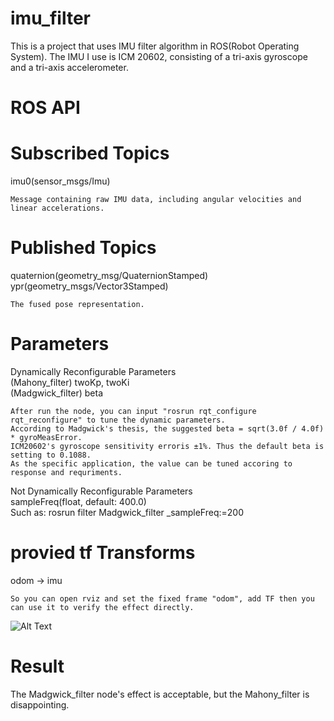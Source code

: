 # imu_filter

This is a project that uses IMU filter algorithm in ROS(Robot Operating System). The IMU I use is ICM 20602, consisting of a tri-axis gyroscope and a tri-axis accelerometer.

# ROS API  
# Subscribed Topics
imu0(sensor_msgs/Imu) 

    Message containing raw IMU data, including angular velocities and linear accelerations.   
# Published Topics
quaternion(geometry_msg/QuaternionStamped)</br>
ypr(geometry_msgs/Vector3Stamped)  

    The fused pose representation.
# Parameters
Dynamically Reconfigurable Parameters</br>
(Mahony_filter)  twoKp, twoKi</br>
(Madgwick_filter) beta  

    After run the node, you can input "rosrun rqt_configure rqt_reconfigure" to tune the dynamic parameters.
    According to Madgwick's thesis, the suggested beta = sqrt(3.0f / 4.0f) * gyroMeasError. 
    ICM20602's gyroscope sensitivity erroris ±1%. Thus the default beta is setting to 0.1088.
    As the specific application, the value can be tuned accoring to response and requriments.
Not Dynamically Reconfigurable Parameters </br>
sampleFreq(float, default: 400.0)</br>
Such as: rosrun filter Madgwick_filter _sampleFreq:=200
# provied tf Transforms
odom -> imu  

    So you can open rviz and set the fixed frame "odom", add TF then you can use it to verify the effect directly.
![Alt Text](https://github.com/marooncn/imu_filter/blob/master/Screenshot%20from%202017-07-29%2010-49-16.png)
# Result
The Madgwick_filter node's effect is acceptable, but the Mahony_filter is disappointing.

